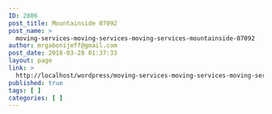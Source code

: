 ```yaml
---
ID: 2806
post_title: Mountainside 07092
post_name: >
  moving-services-moving-services-moving-services-mountainside-07092
author: mrgabonijeff@gmail.com
post_date: 2018-03-28 01:37:33
layout: page
link: >
  http://localhost/wordpress/moving-services-moving-services-moving-services-mountainside-07092/
published: true
tags: [ ]
categories: [ ]
---
```

